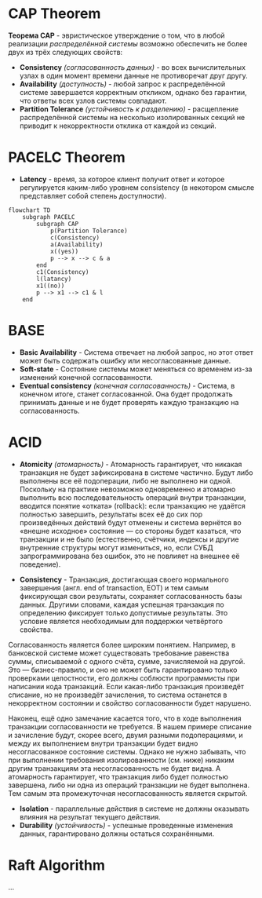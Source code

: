 
# CAP Theorem

**Теорема CAP** - эвристическое утверждение о том, что в любой реализации *распределённой системы* возможно обеспечить не более двух из трёх следующих свойств:

- **Consistency** *(согласованность данных)* - во всех вычислительных узлах в один момент времени данные не противоречат друг другу.
- **Availability** *(доступность)* - любой запрос к распределённой системе завершается корректным откликом, однако без гарантии, что ответы всех узлов системы совпадают.
- **Partition Tolerance** *(устойчивость к разделению)* - расщепление распределённой системы на несколько изолированных секций не приводит к некорректности отклика от каждой из секций.

# PACELC Theorem

- **Latency** - время, за которое клиент получит ответ и которое регулируется каким-либо уровнем consistency (в некотором смысле представляет собой степень доступности).

```mermaid
flowchart TD
	subgraph PACELC
		subgraph CAP
			p(Partition Tolerance)
			c(Consistency)
			a(Availability)
			x((yes))
			p --> x --> c & a
		end
		c1(Consistency)
		l(latancy)
		x1((no))
		p --> x1 --> c1 & l
	end
```

# BASE

- **Basic Availability** - Система отвечает на любой запрос, но этот ответ может быть содержать ошибку или несогласованные данные.
- **Soft-state** - Состояние системы может меняться со временем из-за изменений конечной согласованности.
- **Eventual consistency** *(конечная согласованность)* - Система, в конечном итоге, станет согласованной. Она будет продолжать принимать данные и не будет проверять каждую транзакцию на согласованность.

# ACID
- **Atomicity** *(атомарность)* - Атомарность гарантирует, что никакая транзакция не будет зафиксирована в системе частично. Будут либо выполнены все её подоперации, либо не выполнено ни одной. Поскольку на практике невозможно одновременно и атомарно выполнить всю последовательность операций внутри транзакции, вводится понятие «отката» (rollback): если транзакцию не удаётся полностью завершить, результаты всех её до сих пор произведённых действий будут отменены и система вернётся во «внешне исходное» состояние — со стороны будет казаться, что транзакции и не было (естественно, счётчики, индексы и другие внутренние структуры могут измениться, но, если СУБД запрограммирована без ошибок, это не повлияет на внешнее её поведение).


- **Consistency** - Транзакция, достигающая своего нормального завершения (англ. end of transaction, EOT) и тем самым фиксирующая свои результаты, сохраняет согласованность базы данных. Другими словами, каждая успешная транзакция по определению фиксирует только допустимые результаты. Это условие является необходимым для поддержки четвёртого свойства.

Согласованность является более широким понятием. Например, в банковской системе может существовать требование равенства суммы, списываемой с одного счёта, сумме, зачисляемой на другой. Это — бизнес-правило, и оно не может быть гарантировано только проверками целостности, его должны соблюсти программисты при написании кода транзакций. Если какая-либо транзакция произведёт списание, но не произведёт зачисления, то система останется в некорректном состоянии и свойство согласованности будет нарушено.

Наконец, ещё одно замечание касается того, что в ходе выполнения транзакции согласованности не требуется. В нашем примере списание и зачисление будут, скорее всего, двумя разными подоперациями, и между их выполнением внутри транзакции будет видно несогласованное состояние системы. Однако не нужно забывать, что при выполнении требования изолированности (см. ниже) никаким другим транзакциям эта несогласованность не будет видна. А атомарность гарантирует, что транзакция либо будет полностью завершена, либо ни одна из операций транзакции не будет выполнена. Тем самым эта промежуточная несогласованность является скрытой.


- **Isolation** - параллельные действия в системе не должны оказывать влияния на результат текущего действия.
- **Durability** *(устойчивость)* - успешные проведенные изменения данных, гарантировано должны остаться сохранёнными.


# Raft Algorithm
...